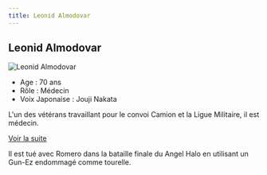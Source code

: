 ```yaml
---
title: Leonid Almodovar
---
```


Leonid Almodovar
----------------


![Leonid Almodovar](/images/stories/saga/vgundam/persos/leonid-almodovar.png)
* Age : 70 ans
* Rôle : Médecin
* Voix Japonaise : Jouji Nakata


L'un des vétérans travaillant pour le convoi Camion et la Ligue Militaire, il est médecin. 



[Voir la suite](javascript:spoiler();)

Il est tué avec Romero dans la bataille finale du Angel Halo en utilisant un Gun-Ez endommagé comme tourelle.



